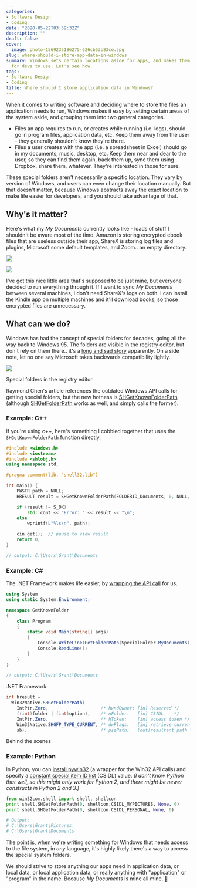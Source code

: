 ```yaml
---
categories:
- Software Design
- Coding
date: "2020-05-22T03:59:32Z"
description: ""
draft: false
cover:
  image: photo-1569235186275-626cb53b83ce.jpg
slug: where-should-i-store-app-data-in-windows
summary: Windows sets certain locations aside for apps, and makes them easily discoverable
  for devs to use. Let's see how.
tags:
- Software Design
- Coding
title: Where should I store application data in Windows?
---
```

When it comes to writing software and deciding where to store the files an application needs to run, Windows makes it easy by setting certain areas of the system aside, and grouping them into two general categories.

- Files an app requires to run, or creates while running (i.e. logs), should go in program files, application data, etc. Keep them away from the user - they generally shouldn't know they're there.
- Files a user creates with the app (i.e. a spreadsheet in Excel) should go in my documents, music, desktop, etc. Keep them near and dear to the user, so they can find them again, back them up, sync them using Dropbox, share them, whatever. They're interested in those for sure.

These special folders aren't necessarily a specific location. They vary by version of Windows, and users can even change their location manually. But that doesn't matter, because Windows abstracts away the exact location to make life easier for developers, and you should take advantage of that.

## Why's it matter?

Here's what my _My Documents_ currently looks like - loads of stuff I shouldn't be aware most of the time. Amazon is storing encrypted ebook files that are useless outside their app, ShareX is storing log files and plugins, Microsoft some default templates, and Zoom.. an empty directory.

![](https://grantwinney.com/content/images/2020/05/image-27.png)

![](https://grantwinney.com/content/images/2020/05/image-28.png)

I've got this nice little area that's supposed to be just mine, but everyone decided to run everything through it. If I want to sync _My Documents_ between several machines, I don't need ShareX's logs on both. I can install the Kindle app on multiple machines and it'll download books, so those encrypted files are unnecessary.

## What can we do?

Windows has had the concept of special folders for decades, going all the way back to Windows 95. The folders are visible in the registry editor, but don't rely on them there.. it's a [long and sad story](https://devblogs.microsoft.com/oldnewthing/20031103-00/?p=41973) apparently. On a side note, let no one say Microsoft takes backwards compatibility lightly.

![](https://grantwinney.com/content/images/2020/05/image-29.png)

Special folders in the registry editor

Raymond Chen's article references the outdated Windows API calls for getting special folders, but the new hotness is [SHGetKnownFolderPath](https://docs.microsoft.com/en-us/windows/win32/api/shlobj_core/nf-shlobj_core-shgetknownfolderpath) (although [SHGetFolderPath](https://docs.microsoft.com/en-us/windows/win32/api/shlobj_core/nf-shlobj_core-shgetfolderpatha) works as well, and simply calls the former).

### Example: C++

If you're using c++, here's something I cobbled together that uses the `SHGetKnownFolderPath` function directly.

```c++
#include <windows.h>
#include <iostream>
#include <shlobj.h>
using namespace std;

#pragma comment(lib, "shell32.lib")

int main() {
    PWSTR path = NULL;
    HRESULT result = SHGetKnownFolderPath(FOLDERID_Documents, 0, NULL, &path);

    if (result != S_OK)
        std::cout << "Error: " << result << "\n";
    else
        wprintf(L"%ls\n", path);

    cin.get();  // pause to view result
    return 0;
}

// output: C:\Users\Grant\Documents
```

### Example: C\#

The .NET Framework makes life easier, by [wrapping the API call](https://referencesource.microsoft.com/#mscorlib/system/environment.cs,1445) for us.

```csharp
using System
using static System.Environment;

namespace GetKnownFolder
{
    class Program
    {
        static void Main(string[] args)
        {
            Console.WriteLine(GetFolderPath(SpecialFolder.MyDocuments));
            Console.ReadLine();
        }
    }
}

// output: C:\Users\Grant\Documents
```

.NET Framework

```csharp
int hresult =
  Win32Native.SHGetFolderPath(
    IntPtr.Zero,                    /* hwndOwner: [in] Reserved */
    ((int)folder | (int)option),    /* nFolder:   [in] CSIDL    */
    IntPtr.Zero,                    /* hToken:    [in] access token */
    Win32Native.SHGFP_TYPE_CURRENT, /* dwFlags:   [in] retrieve current path */
    sb);                            /* pszPath:   [out]resultant path */
```

Behind the scenes

### Example: Python

In Python, you can [install pywin32](https://pypi.org/project/pywin32/227/) (a wrapper for the Win32 API calls) and specify a [constant special item ID list](https://docs.microsoft.com/en-us/windows/win32/shell/csidl) (CSIDL) value. _(I don't know Python that well, so this might only work for Python 2, and there might be newer constructs in Python 2 and 3.)_

```python
from win32com.shell import shell, shellcon
print shell.SHGetFolderPath(0, shellcon.CSIDL_MYPICTURES, None, 0)
print shell.SHGetFolderPath(0, shellcon.CSIDL_PERSONAL, None, 0)

# Output:
# C:\Users\Grant\Pictures
# C:\Users\Grant\Documents
```

The point is, when we're writing something for Windows that needs access to the file system, in _any_ language, it's highly likely there's a way to access the special system folders.

We should strive to store anything our apps need in application data, or local data, or local application data, or really anything with "application" or "program" in the name. Because _My Documents_ is mine all mine. 🙂